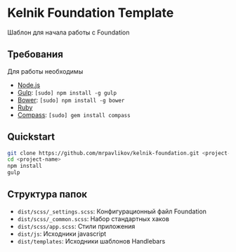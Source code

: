 # Kelnik Foundation Template

Шаблон для начала работы с Foundation

## Требования

Для работы необходимы

  * [Node.js](http://nodejs.org)
  * [Gulp](http://gulpjs.com/): `[sudo] npm install -g gulp`
  * [Bower](http://bower.io): `[sudo] npm install -g bower`
  * [Ruby](https://www.ruby-lang.org/ru/downloads/)
  * [Compass](http://compass-style.org/): `[sudo] gem install compass`

## Quickstart

```bash
git clone https://github.com/mrpavlikov/kelnik-foundation.git <project-name>
cd <project-name>
npm install
gulp
```

## Структура папок

  * `dist/scss/_settings.scss`: Конфигурационный файл Foundation
  * `dist/scss/_common.scss`: Набор стандартных хаков
  * `dist/scss/app.scss`: Стили приложения
  * `dist/js`: Исходники javascript
  * `dist/templates`: Исходники шаблонов Handlebars

